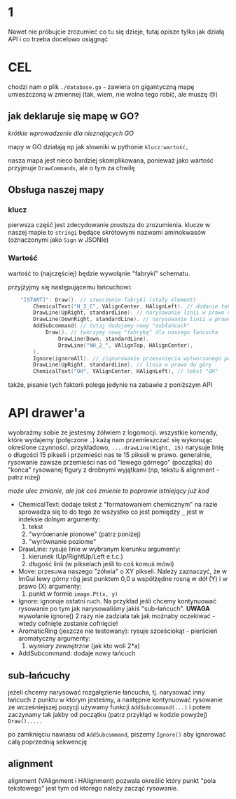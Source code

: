 # 1

Nawet nie próbujcie zrozumieć co tu się dzieje, tutaj opisze tylko
jak działą API i co trzeba docelowo osiągnąć

# CEL

chodzi nam o plik `./database.go` - zawiera on gigantyczną mapę
umieszczoną w zmiennej (tak, wiem, nie wolno tego robić, ale muszę :cry:)

## jak deklaruje się mapę w GO?

_krótkie wprowadzenie dla nieznających GO_

mapy w GO działają np jak słowniki w pythonie
`klucz:wartość,`

nasza mapa jest nieco bardziej skomplikowana, ponieważ jako wartość przyjmuje
`DrawCommands`, ale o tym za chwilę

## Obsługa naszej mapy

### klucz

pierwsza część jest zdecydowanie prostsza do zrozumienia.
klucze w naszej mapie to `stringi` będące skrótowymi
nazwami aminokwasów (oznaczonymi jako `Sign` w JSONie)

### Wartość

wartość to (najczęściej) będzie wywołąnie "fabryki" schematu.

przyjżyjmy się następującemu łańcuchowi:

```go
	"[START]": Draw(). // stworzenie fabryki (stały element)
		ChemicalText("H_3_C", VAlignCenter, HAlignLeft). // dodanie tekst H_3 C
		DrawLine(UpRight, standardLine). // narysowanie linii w prawo do góry
		DrawLine(DownRight, standardLine). // narysowanie linii w prawo do dołu
		AddSubcommand( // tutaj dodajemy nowy "subłańcuch"
			Draw(). // tworzymy nową "fabrykę" dla naszego łańcucha
				DrawLine(Down, standardLine).
				DrawLine("NH_2_", VAlignTop, HAlignCenter),
		).
		Ignore(ignoreAll). // zignorowanie przesunięcia wytworzonego przez subłańcuch (kontynuujemy od miejsca) z linią w prawo-dół
		DrawLine(UpRight, standardLine). // linia w prawo do góry
		ChemicalText("OH", VAlignCenter, HAlignLeft), // tekst "OH"
```

także, pisanie tych faktorii polega jedynie na zabawie z poniższym API


# API drawer'a

wyobraźmy sobie że jesteśmy żółwiem z logomocji.
wszystkie komendy, które wydajemy (połączone `.`)
każą nam przemieszczać się wykonując określone czynności.
przykładowo, `....drawLine(Right, 15)` narysuje linię o długości 15 pikseli i przemieści nas te 15 pikseli w prawo. generalnie, rysowanie zawsze przemieści nas od "lewego górnego" (początka)
do "końca" rysowanej figury z drobnymi wyjątkami (np, tekstu & alignment - patrz niżej)

_może ulec zmianie, ale jak coś zmienie to poprawie istniejący już kod_

- ChemicalText: dodaje tekst z "formatowaniem chemicznym"
  na razie sprowadza się to do tego że wszystko co jest pomiędzy `_` jest w indeksie dolnym
  argumenty:
    1. tekst
    2. "wyróœnanie pionowe" (patrz poniżej)
    3. "wyrównanie poziome"
- DrawLine: rysuje linie w wybranym kierunku
  argumenty:
    1. kierunek (Up/RightUp/Left e.t.c.)
    2. długość linii (w pikselach jeśli to coś komuś mówi)
- Move: przesuwa naszego "żółwia" o XY pikseli.
  Należy zaznaczyć, że w ImGui lewy górny róg jest punktem 0,0
  a współżędne rosną w dół (Y) i w prawo (X)
  argumenty:
    1. punkt w formie `image.Pt(x, y)`
- Ignore: ignoruje ostatni ruch.
  Na przykład jeśli chcemy kontynuować rysowanie po tym jak narysowaliśmy
  jakiś "sub-łańcuch". **UWAGA** wywołanie ignore() 2 razy nie zadziała tak
  jak możnaby oczekiwać - wtedy cofnięte zostanie cofnięcie!
- AromaticRing (jeszcze nie testowany): rysuje szceściokąt - pierścień
  aromatyczny
  argumenty:
    1. _wymiary zewnętrzne_ (jak kto woli 2*a)
- AddSubcommand: dodaje nowy łańcuch

## sub-łańcuchy

jeżeli chcemy narysować rozgałęzienie łańcucha, tj. narysować inny łańcuch z punktu
w którym jesteśmy, a następnie kontynuować rysowanie ze wcześniejszej pozycji
używamy funkcji `AddSubcommand(...)` i potem zaczynamy tak jakby od początku (patrz przykłąd w kodzie powyżej)
`Draw().....`

po zamknięciu nawiasu od `AddSubcommand`, piszemy `Ignore()` aby ignorować
całą poprzednią sekwencję

## alignment

alignment (VAlignment i HAlignment) pozwala określić który punkt
"pola tekstowego" jest tym od którego należy zacząć rysowanie.
